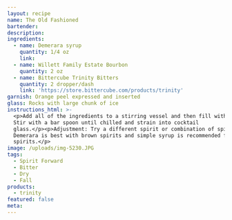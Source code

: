 ```yaml
---
layout: recipe
name: The Old Fashioned
bartender:
description:
ingredients:
  - name: Demerara syrup
    quantity: 1/4 oz
    link:
  - name: Willett Family Estate Bourbon
    quantity: 2 oz
  - name: Bittercube Trinity Bitters
    quantity: 2 dropper/dash
    link: 'https://store.bittercube.com/products/trinity'
garnish: Orange peel expressed and inserted
glass: Rocks with large chunk of ice
instructions_html: >-
  <p>Add all of the ingredients to a stirring vessel and then fill with ice.
  Stir with a bar spoon until chilled and strain into cocktail
  glass.</p><p>Adjustment: Try a different spirit or combination of spirits.
  Demerara is best with brown spirits and simple syrup is recommended for clear
  spirits.</p>
image: /uploads/img-5230.JPG
tags:
  - Spirit Forward
  - Bitter
  - Dry
  - Fall
products:
  - trinity
featured: false
meta:
---
```


